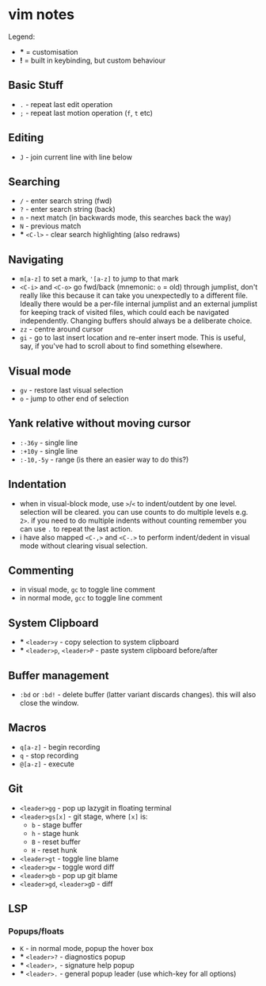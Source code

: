 # vim notes

Legend:
  - __*__ = customisation
  - __!__ = built in keybinding, but custom behaviour

## Basic Stuff
  - `.` - repeat last edit operation
  - `;` - repeat last motion operation (`f`, `t` etc)

## Editing
  - `J` - join current line with line below

## Searching
  - `/` - enter search string (fwd)
  - `?` - enter search string (back)
  - `n` - next match (in backwards mode, this searches back the way)
  - `N` - previous match
  - __*__ `<C-l>` - clear search highlighting (also redraws)

## Navigating
  - `m[a-z]` to set a mark, `'[a-z]` to jump to that mark
  - `<C-i>` and `<C-o>` go fwd/back (mnemonic: `o` = old) through jumplist, don't really like this because it can take you unexpectedly to a different file. Ideally there would be a per-file internal jumplist and an external jumplist for keeping track of visited files, which could each be navigated independently. Changing buffers should always be a deliberate choice.
  - `zz` - centre around cursor
  - `gi` - go to last insert location and re-enter insert mode. This is useful, say, if you've had to scroll about to find something elsewhere.

## Visual mode
  - `gv` - restore last visual selection
  - `o` - jump to other end of selection

## Yank relative without moving cursor
  - `:-36y` - single line
  - `:+10y` - single line
  - `:-10,-5y` - range (is there an easier way to do this?)

## Indentation
  - when in visual-block mode, use `>`/`<` to indent/outdent by one level. selection will be cleared. you can use counts to do multiple levels e.g. `2>`. if you need to do multiple indents without counting remember you can use `.` to repeat the last action.
  - i have also mapped `<C-,>` and `<C-.>` to perform indent/dedent in visual mode without clearing visual selection.

## Commenting
  - in visual mode, `gc` to toggle line comment
  - in normal mode, `gcc` to toggle line comment

## System Clipboard
  - __*__ `<leader>y` - copy selection to system clipboard
  - __*__ `<leader>p`, `<leader>P` - paste system clipboard before/after

## Buffer management
  - `:bd` or `:bd!` - delete buffer (latter variant discards changes). this will also close the window.

## Macros
  - `q[a-z]` - begin recording
  - `q` - stop recording
  - `@[a-z]` - execute

## Git
  - `<leader>gg` - pop up lazygit in floating terminal
  - `<leader>gs[x]` - git stage, where `[x]` is:
    - `b` - stage buffer
    - `h` - stage hunk
    - `B` - reset buffer
    - `H` - reset hunk
  - `<leader>gt` - toggle line blame
  - `<leader>gw` - toggle word diff
  - `<leader>gb` - pop up git blame
  - `<leader>gd`, `<leader>gD` - diff

## LSP

### Popups/floats

  - `K` - in normal mode, popup the hover box
  - __*__ `<leader>?` - diagnostics popup
  - __*__ `<leader>,` - signature help popup
  - __*__ `<leader>.` - general popup leader (use which-key for all options)
